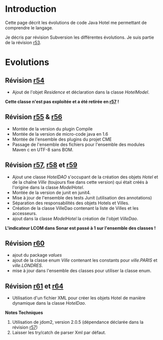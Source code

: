 # Introduction #

Cette page décrit les évolutions de code Java Hotel me permettant de comprendre le langage.

Je décris par révision Subversion les différentes évolutions.
Je suis partie de la révision [r53](https://code.google.com/p/demo-applications/source/detail?r=53).

# Evolutions #

## Révision [r54](https://code.google.com/p/demo-applications/source/detail?r=54) ##

  * Ajout de l'objet _Residence_ et déclaration dans la classe _HotelModel_.

**Cette classe n'est pas exploitée et a été retirée en [r57](https://code.google.com/p/demo-applications/source/detail?r=57) !**

## Révision [r55](https://code.google.com/p/demo-applications/source/detail?r=55) & [r56](https://code.google.com/p/demo-applications/source/detail?r=56) ##
  * Montée de la version du plugin Compile
  * Montée de la version de micro-code java en 1.6
  * Montée de l'ensemble des plugins du projet CME
  * Passage de l'ensemble des fichiers pour l'ensemble des modules Maven c en UTF-8 sans BOM.

## Révision [r57](https://code.google.com/p/demo-applications/source/detail?r=57), [r58](https://code.google.com/p/demo-applications/source/detail?r=58) et [r59](https://code.google.com/p/demo-applications/source/detail?r=59) ##
  * Ajout une classe _HotelDAO_ s'occupant de la création des objets _Hotel_ et de la chaîne _Ville_ (toujours fixe dans cette version) qui était créés à l'origine dans la classe _ModelHotel_.
  * Montée de la version de junit en junit4.
  * Mise à jour de l'ensemble des tests Junit (utilisation des annotations)
  * Séparation des responsabilités des objets Hotels et Villes.
  * Création de la classe VilleDao contenant la liste de Villes et les accesseurs.
  * ajout dans la classe _ModelHotel_ la création de l'objet _VilleDao_.

**L'indicateur LCOM dans Sonar est passé à 1 sur l'ensemble des classes !**

## Révision [r60](https://code.google.com/p/demo-applications/source/detail?r=60) ##
  * ajout du package _values_
  * ajout de la classe enum _Ville_ contenant les constants pour _ville.PARIS_ et _ville.LONDRES_.
  * mise à jour dans l'ensemble des classes pour utiliser la classe enum.

## Révision [r61](https://code.google.com/p/demo-applications/source/detail?r=61) et [r64](https://code.google.com/p/demo-applications/source/detail?r=64) ##
  * Utilisation d'un fichier XML pour créer les objets Hotel de manière dynamique dans la classe _HotelDao_.

**Notes Techniques**
  1. Utilisation de jdom2, version 2.0.5 (dépendance déclarée dans la révision [r57](https://code.google.com/p/demo-applications/source/detail?r=57))
  1. Laisser les try/catch de parser Xml par défaut.
